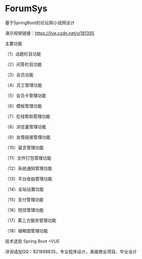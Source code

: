 # ForumSys
基于SpringBoot的论坛网小说网设计

演示视频链接：https://live.csdn.net/v/181395

主要功能

（1）话题栏目功能

（2）问答栏目功能

（3）会员功能

（4）员工管理功能

（5）会员卡管理功能

（6）模板管理功能

（7）在线帮助管理功能

（8）浏览量管理功能

（9）友情链接管理功能

（10）留言管理功能

（11）文件打包管理功能

（12）系统通知管理功能

（13）平台收益管理功能

（14）全站设置功能

（15）支付管理功能

（16）短信管理功能

（17）第三方服务管理功能

（18）缩略图管理功能

技术选型
Spring Boot +VUE

详询请加QQ：821898835，专业程序设计，承接商业项目、毕业设计
